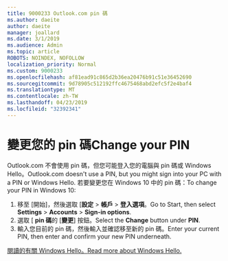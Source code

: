 ```yaml
---
title: 9000233 Outlook.com pin 碼
ms.author: daeite
author: daeite
manager: joallard
ms.date: 3/1/2019
ms.audience: Admin
ms.topic: article
ROBOTS: NOINDEX, NOFOLLOW
localization_priority: Normal
ms.custom: 9000233
ms.openlocfilehash: af81ead91c865d2b36ea20476b91c51e36452690
ms.sourcegitcommit: 9d78905c512192ffc4675468abd2efc5f2e4baf4
ms.translationtype: MT
ms.contentlocale: zh-TW
ms.lasthandoff: 04/23/2019
ms.locfileid: "32392341"
---
```

# <a name="change-your-pin"></a><span data-ttu-id="1c60e-102">變更您的 pin 碼</span><span class="sxs-lookup"><span data-stu-id="1c60e-102">Change your PIN</span></span>

<span data-ttu-id="1c60e-103">Outlook.com 不會使用 pin 碼，但您可能登入您的電腦與 pin 碼或 Windows Hello。</span><span class="sxs-lookup"><span data-stu-id="1c60e-103">Outlook.com doesn't use a PIN, but you might sign into your PC with a PIN or Windows Hello.</span></span> <span data-ttu-id="1c60e-104">若要變更您在 Windows 10 中的 pin 碼：</span><span class="sxs-lookup"><span data-stu-id="1c60e-104">To change your PIN in Windows 10:</span></span>

1. <span data-ttu-id="1c60e-105">移至 [開始]，然後選取 [**設定** > **帳戶** > **登入選項**。</span><span class="sxs-lookup"><span data-stu-id="1c60e-105">Go to Start, then select **Settings** > **Accounts** > **Sign-in options**.</span></span>
2. <span data-ttu-id="1c60e-106">選取 [ **pin 碼**的 [**變更**] 按鈕。</span><span class="sxs-lookup"><span data-stu-id="1c60e-106">Select the **Change** button under **PIN**.</span></span>
3. <span data-ttu-id="1c60e-107">輸入您目前的 pin 碼，然後輸入並確認移至新的 pin 碼。</span><span class="sxs-lookup"><span data-stu-id="1c60e-107">Enter your current PIN, then enter and confirm your new PIN underneath.</span></span>

[<span data-ttu-id="1c60e-108">閱讀的有關 Windows Hello。</span><span class="sxs-lookup"><span data-stu-id="1c60e-108">Read more about Windows Hello.</span></span>](https://support.microsoft.com/help/17215/)